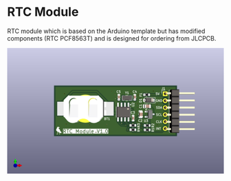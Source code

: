 # RTC Module
RTC module which is based on the Arduino template but has modified components (RTC PCF8563T) and is designed for ordering from JLCPCB.

![RTC Module Image](V1.0/PNG/RTC_Module.png)
